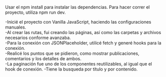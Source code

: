Usar el npm install para instalar las dependencias.
Para hacer correr el proyecto, utiliza npm run dev.

-Inicié el proyecto con Vanilla JavaScript, haciendo las configuraciones manuales.  
-Al crear las rutas, fui creando las páginas, así como las carpetas y archivos necesarios conforme avanzaba.  
-Para la conexión con JSONPlaceholder, utilicé fetch y generé hooks para la conexión.  
-Realicé los puntos que se pidieron, como mostrar publicaciones, comentarios y los detalles de ambos.  
-La paginación fue uno de los componentes reutilizables, al igual que el hook de conexión.
-Tiene la busqueda por título y por contenido.
